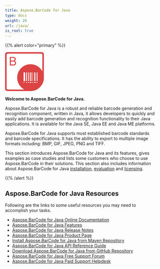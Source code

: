 ```yaml
---
title: Aspose.BarCode for Java
type: docs
weight: 20
url: /java/
is_root: true
---
```


{{% alert color="primary" %}} 

![todo:image_alt_text](home_1.png)

**Welcome to Aspose.BarCode for Java.**

Aspose.BarCode for Java is a robust and reliable barcode generation and recognition component, written in Java, it allows developers to quickly and easily add barcode generation and recognition functionality to their Java applications. It is available for the Java SE, Java EE and Java ME platforms.

Aspose.BarCode for Java supports most established barcode standards and barcode specifications. It has the ability to export to multiple image formats including: BMP, GIF, JPEG, PNG and TIFF.

This section introduces Aspose.BarCode for Java and its features, gives examples as case studies and lists some customers who choose to use Aspose.BarCode in their solutions. This section also includes information about Aspose.BarCode for Java [installation](/barcode/java/installation-html/), [evaluation](/barcode/java/installation-html/) and [licensing](/barcode/java/licensing-html/).

{{% /alert %}} 
## **Aspose.BarCode for Java Resources**
Following are the links to some useful resources you may need to accomplish your tasks.

- [Aspose.BarCode for Java Online Documentation](/barcode/java/)
- [Aspose.BarCode for Java Features](/barcode/java/product-overview/)
- [Aspose.BarCode for Java Release Notes](/barcode/java/release-notes/)
- [Aspose.BarCode for Java Product Page](https://products.aspose.com/barcode/java)
- [Install Aspose.BarCode for Java from Maven Repository](/barcode/java/installation/)
- [Aspose.BarCode for Java API Reference Guide](https://apireference.aspose.com/java/barcode)
- [Download Aspose.BarCode for Java from GitHub Repository](https://github.com/aspose-barcode/Aspose.Barcode-for-Java)
- [Aspose.BarCode for Java Free Support Forum](https://forum.aspose.com/c/barcode)
- [Aspose.BarCode for Java Paid Support Helpdesk](https://helpdesk.aspose.com/)
